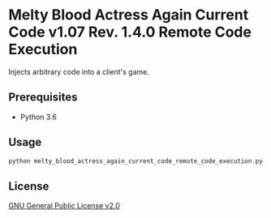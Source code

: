 # Melty Blood Actress Again Current Code v1.07 Rev. 1.4.0 Remote Code Execution

Injects arbitrary code into a client's game.

## Prerequisites
- Python 3.6

## Usage
```cmd
python melty_blood_actress_again_current_code_remote_code_execution.py
```

## License
[GNU General Public License v2.0](https://www.gnu.org/licenses/old-licenses/gpl-2.0.en.html)
